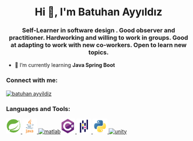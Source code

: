 
<h1 align="center">Hi 👋, I'm Batuhan Ayyıldız</h1>
<h3 align="center">Self-Learner in software design . Good observer and practitioner. Hardworking and willing to work in groups. Good at adapting to work with new co-workers. Open to learn new topics.</h3>

- 🌱 I’m currently learning **Java Spring Boot**

<h3 align="left">Connect with me:</h3>
<p align="left">
<a href="https://www.linkedin.com/in/batuhan-ayyildiz/" target="blank"><img align="center" src="https://raw.githubusercontent.com/rahuldkjain/github-profile-readme-generator/master/src/images/icons/Social/linked-in-alt.svg" alt="batuhan ayyildiz" height="30" width="40" /></a>
</p>

<h3 align="left">Languages and Tools:</h3>
<p align="left">
<a href="https://spring.io/projects/spring-boot" target="_blank" rel="noreferrer"> <img src="https://raw.githubusercontent.com/github/explore/80688e429a7d4ef2fca1e82350fe8e3517d3494d/topics/spring-boot/spring-boot.png" alt=" Java Spring Boot" width="40" height="40"/>
<a href="https://www.java.com/" target="_blank" rel="noreferrer"> <img src="https://raw.githubusercontent.com/github/explore/5b3600551e122a3277c2c5368af2ad5725ffa9a1/topics/java/java.png" alt="Java" width="40" height="40"/>
<a href="https://www.mathworks.com/" target="_blank" rel="noreferrer"> <img src="https://upload.wikimedia.org/wikipedia/commons/2/21/Matlab_Logo.png" alt="matlab" width="40" height="40"/><a href="https://www.w3schools.com/cs/" target="_blank" rel="noreferrer"><img src="https://raw.githubusercontent.com/devicons/devicon/master/icons/csharp/csharp-original.svg" alt="csharp" width="40" height="40"/> </a> <a href="https://www.w3.org/html/" target="_blank" rel="noreferrer">   </a> <a href="https://pandas.pydata.org/" target="_blank" rel="noreferrer"> <img src="https://raw.githubusercontent.com/devicons/devicon/2ae2a900d2f041da66e950e4d48052658d850630/icons/pandas/pandas-original.svg" alt="pandas" width="40" height="40"/> </a> <a href="https://www.python.org" target="_blank" rel="noreferrer"> <img src="https://raw.githubusercontent.com/devicons/devicon/master/icons/python/python-original.svg" alt="python" width="40" height="40"/> </a> <a href="https://unity.com/" target="_blank" rel="noreferrer"> <img src="https://www.vectorlogo.zone/logos/unity3d/unity3d-icon.svg" alt="unity" width="40" height="40"/> </a> </p>
